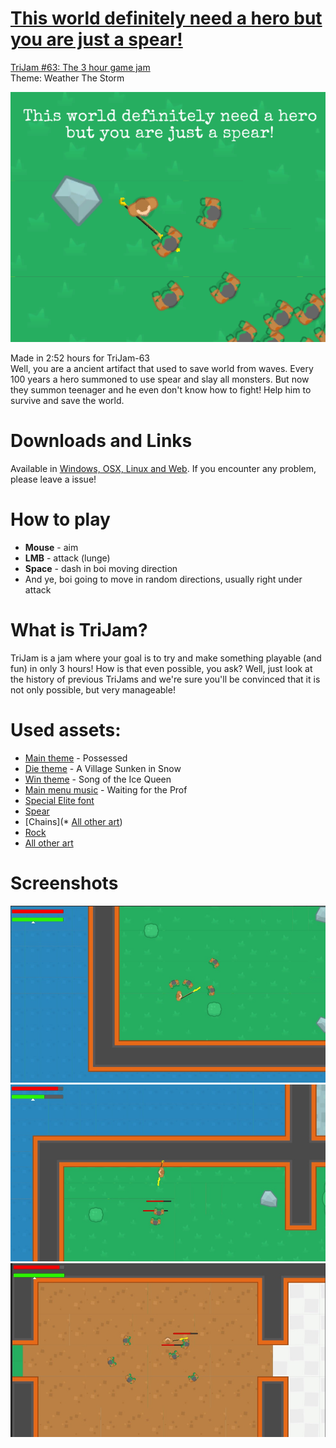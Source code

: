 # [This world definitely need a hero but you are just a spear!](https://teamon.itch.io/this-world-definitely-need-a-hero-but-you-are-just-a-spear)
[TriJam #63: The 3 hour game jam](https://itch.io/jam/trijam-63)  
Theme: Weather The Storm  

![Cover](Screenshots/Cover.png)

Made in 2:52 hours for TriJam-63  
Well, you are a ancient artifact that used to save world from waves. Every 100 years a hero summoned to use spear and slay all monsters. But now they summon teenager and he even don't know how to fight! Help him to survive and save the world.



# Downloads and Links
Available in [Windows, OSX, Linux and Web](https://teamon.itch.io/this-world-definitely-need-a-hero-but-you-are-just-a-spear). If you encounter any problem, please leave a issue! 

#  How to play
 * **Mouse** - aim
 * **LMB** - attack (lunge​)
 * **Space** - dash in boi moving direction
 * And ye, boi going to move in random directions, usually right under attack

# What is TriJam?
TriJam is a jam where your goal is to try and make something playable (and fun) in only 3 hours! How is that even possible, you ask? Well, just look at the history of previous TriJams and we're sure you'll be convinced that it is not only possible, but very manageable!

# Used assets:
 * [Main theme](https://selene-rocknight.itch.io/posse) - Possessed
 * [Die theme](https://digidragon.itch.io/snow) - A Village Sunken in Snow
 * [Win theme](https://kmacleod.itch.io/song-of-the-ice-queen) - Song of the Ice Queen
 * [Main menu music](https://kindaw.itch.io/kindaws-music-dump) - Waiting for the Prof
 * [Special Elite font](https://www.fontsquirrel.com/fonts/special-elite)
 * [Spear](https://www.vippng.com/preview/hwiomRx_lightning-spear-pixel-spear/)
 * [Chains](* [All other art](https://www.kenney.nl/assets/topdown-shooter))
 * [Rock](https://twitter.com/neobrsk/status/599750416755101696)
 * [All other art](https://www.kenney.nl/assets/topdown-shooter)

# Screenshots
![Screen1](Screenshots/1.jpg)  
![Screen1](Screenshots/2.jpg)  
![Screen1](Screenshots/3.jpg)  
